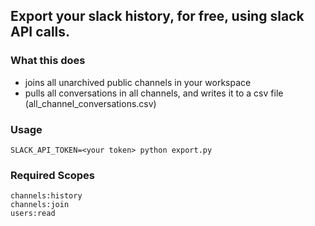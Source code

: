 ## Export your slack history, for free, using slack API calls.

### What this does
- joins all unarchived public channels in your workspace
- pulls all conversations in all channels, and writes it to a csv file (all_channel_conversations.csv)

### Usage
`SLACK_API_TOKEN=<your token> python export.py`

### Required Scopes 
```
channels:history
channels:join
users:read
```